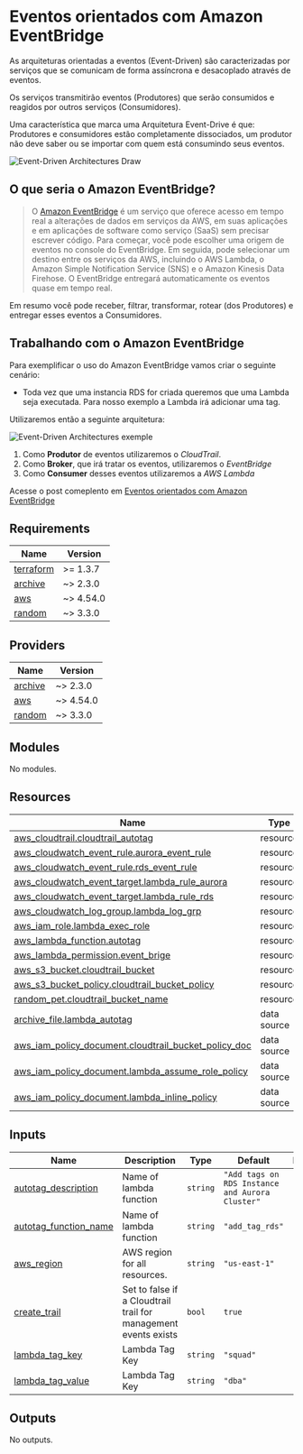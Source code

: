 # Eventos orientados com Amazon EventBridge

As arquiteturas orientadas a eventos (Event-Driven) são caracterizadas por serviços que se comunicam de forma assíncrona e desacoplado através de eventos.

Os serviços transmitirão eventos (Produtores) que serão consumidos e reagidos por outros serviços (Consumidores).

Uma característica que marca uma Arquitetura Event-Drive é que: Produtores e consumidores estão completamente dissociados, um produtor não deve saber ou se importar com quem está consumindo seus eventos.

![Event-Driven Architectures Draw](https://dev-to-uploads.s3.amazonaws.com/uploads/articles/s8zblbucxrr1dtmtdyko.png)

## O que seria o Amazon EventBridge?

> O [Amazon EventBridge](https://docs.aws.amazon.com/eventbridge/latest/userguide/eb-what-is.html) é um serviço que oferece acesso em tempo real a alterações de dados em serviços da AWS, em suas aplicações e em aplicações de software como serviço (SaaS) sem precisar escrever código. Para começar, você pode escolher uma origem de eventos no console do EventBridge. Em seguida, pode selecionar um destino entre os serviços da AWS, incluindo o AWS Lambda, o Amazon Simple Notification Service (SNS) e o Amazon Kinesis Data Firehose. O EventBridge entregará automaticamente os eventos quase em tempo real.

Em resumo você pode receber, filtrar, transformar, rotear (dos Produtores) e entregar esses eventos a Consumidores.

## Trabalhando com o Amazon EventBridge

Para exemplificar o uso do Amazon EventBridge vamos criar o seguinte cenário:

* Toda vez que uma instancia RDS for criada queremos que uma Lambda seja executada. Para nosso exemplo a Lambda irá adicionar uma tag.

Utilizaremos então a seguinte arquitetura:

![Event-Driven Architectures exemple](https://dev-to-uploads.s3.amazonaws.com/uploads/articles/zni56gp7j5zta4ymrppq.png)

1. Como **Produtor** de eventos utilizaremos o _CloudTrail_.
2. Como **Broker**, que irá tratar os eventos, utilizaremos o _EventBridge_
3. Como **Consumer** desses eventos utilizaremos a _AWS Lambda_

Acesse o post comeplento em [Eventos orientados com Amazon EventBridge](https://dev.to/rafaelonline/eventos-orientados-com-amazon-eventbridge-1185)

<!-- BEGINNING OF PRE-COMMIT-TERRAFORM DOCS HOOK -->
## Requirements

| Name | Version |
|------|---------|
| <a name="requirement_terraform"></a> [terraform](#requirement\_terraform) | >= 1.3.7 |
| <a name="requirement_archive"></a> [archive](#requirement\_archive) | ~> 2.3.0 |
| <a name="requirement_aws"></a> [aws](#requirement\_aws) | ~> 4.54.0 |
| <a name="requirement_random"></a> [random](#requirement\_random) | ~> 3.3.0 |

## Providers

| Name | Version |
|------|---------|
| <a name="provider_archive"></a> [archive](#provider\_archive) | ~> 2.3.0 |
| <a name="provider_aws"></a> [aws](#provider\_aws) | ~> 4.54.0 |
| <a name="provider_random"></a> [random](#provider\_random) | ~> 3.3.0 |

## Modules

No modules.

## Resources

| Name | Type |
|------|------|
| [aws_cloudtrail.cloudtrail_autotag](https://registry.terraform.io/providers/hashicorp/aws/latest/docs/resources/cloudtrail) | resource |
| [aws_cloudwatch_event_rule.aurora_event_rule](https://registry.terraform.io/providers/hashicorp/aws/latest/docs/resources/cloudwatch_event_rule) | resource |
| [aws_cloudwatch_event_rule.rds_event_rule](https://registry.terraform.io/providers/hashicorp/aws/latest/docs/resources/cloudwatch_event_rule) | resource |
| [aws_cloudwatch_event_target.lambda_rule_aurora](https://registry.terraform.io/providers/hashicorp/aws/latest/docs/resources/cloudwatch_event_target) | resource |
| [aws_cloudwatch_event_target.lambda_rule_rds](https://registry.terraform.io/providers/hashicorp/aws/latest/docs/resources/cloudwatch_event_target) | resource |
| [aws_cloudwatch_log_group.lambda_log_grp](https://registry.terraform.io/providers/hashicorp/aws/latest/docs/resources/cloudwatch_log_group) | resource |
| [aws_iam_role.lambda_exec_role](https://registry.terraform.io/providers/hashicorp/aws/latest/docs/resources/iam_role) | resource |
| [aws_lambda_function.autotag](https://registry.terraform.io/providers/hashicorp/aws/latest/docs/resources/lambda_function) | resource |
| [aws_lambda_permission.event_brige](https://registry.terraform.io/providers/hashicorp/aws/latest/docs/resources/lambda_permission) | resource |
| [aws_s3_bucket.cloudtrail_bucket](https://registry.terraform.io/providers/hashicorp/aws/latest/docs/resources/s3_bucket) | resource |
| [aws_s3_bucket_policy.cloudtrail_bucket_policy](https://registry.terraform.io/providers/hashicorp/aws/latest/docs/resources/s3_bucket_policy) | resource |
| [random_pet.cloudtrail_bucket_name](https://registry.terraform.io/providers/hashicorp/random/latest/docs/resources/pet) | resource |
| [archive_file.lambda_autotag](https://registry.terraform.io/providers/hashicorp/archive/latest/docs/data-sources/file) | data source |
| [aws_iam_policy_document.cloudtrail_bucket_policy_doc](https://registry.terraform.io/providers/hashicorp/aws/latest/docs/data-sources/iam_policy_document) | data source |
| [aws_iam_policy_document.lambda_assume_role_policy](https://registry.terraform.io/providers/hashicorp/aws/latest/docs/data-sources/iam_policy_document) | data source |
| [aws_iam_policy_document.lambda_inline_policy](https://registry.terraform.io/providers/hashicorp/aws/latest/docs/data-sources/iam_policy_document) | data source |

## Inputs

| Name | Description | Type | Default | Required |
|------|-------------|------|---------|:--------:|
| <a name="input_autotag_description"></a> [autotag\_description](#input\_autotag\_description) | Name of lambda function | `string` | `"Add tags on RDS Instance and Aurora Cluster"` | no |
| <a name="input_autotag_function_name"></a> [autotag\_function\_name](#input\_autotag\_function\_name) | Name of lambda function | `string` | `"add_tag_rds"` | no |
| <a name="input_aws_region"></a> [aws\_region](#input\_aws\_region) | AWS region for all resources. | `string` | `"us-east-1"` | no |
| <a name="input_create_trail"></a> [create\_trail](#input\_create\_trail) | Set to false if a Cloudtrail trail for management events exists | `bool` | `true` | no |
| <a name="input_lambda_tag_key"></a> [lambda\_tag\_key](#input\_lambda\_tag\_key) | Lambda Tag Key | `string` | `"squad"` | no |
| <a name="input_lambda_tag_value"></a> [lambda\_tag\_value](#input\_lambda\_tag\_value) | Lambda Tag Key | `string` | `"dba"` | no |

## Outputs

No outputs.
<!-- END OF PRE-COMMIT-TERRAFORM DOCS HOOK -->